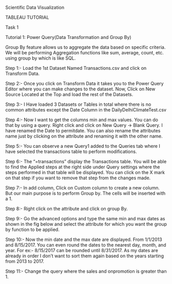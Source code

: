 Scientific Data Visualization



TABLEAU TUTORIAL





Task 1

Tutorial 1: Power Query(Data Transformation and Group By)

Group By  feature allows us to aggregate the data based on specific criteria. We will be performing Aggregation functions like sum, average, count, etc. using group by which is like SQL.

Step 1:- Load the 1st Dataset Named Transactions.csv and click on Transform Data.









Step 2:- Once you click on Transform Data it takes you to the Power Query Editor where you can make changes to the dataset.
Now, Click on New Source Located at the Top and load the rest of the Datasets.













Step 3:- I Have loaded 3 Datasets or Tables in total where there is no common attributes except the Date Column in the DailyDelhiClimateTest.csv










Step 4:- Now I want to get the columns min and max values. You can do that by using a query.
Right click and click on New Query -> Blank Query.
I have renamed the Date to permitdate. You can also rename the attributes name just by clicking on the attribute and renaming it with the other name.













Step 5:- You can observe a new Query1 added to the Queries tab where I have selected the transactions table to perform modifications. 
















Step 6:- The “=transactions” display the Transactions table. You will be able to find the Applied steps at the right side under Query settings where the steps performed in that table will be displayed. You can click on the X mark on that step if you want to remove that step from the changes made.













Step 7:- In add column, Click on Custom column to create a new column. But our main purpose is to perform Group by. The cells will be inserted with a 1.





Step 8:- Right click on the attribute and click on group By.

Step 9:- Go the advanced options and type the same min and max dates as shown in the fig below and select the attribute for which you want the group by function to be applied.


















Step 10:- Now the min date and the max date are displayed. From 1/1/2013 and 8/15/2017. You can even round the dates to the nearest day, month, and year. For ex:- 8/15/2017 can be rounded until 8/31/2017.
As my dates are already in order I don’t want to sort them again based on the years starting from 2013 to 2017.

















Step 11:- Change the query where the sales and onpromotion is greater than 1.
